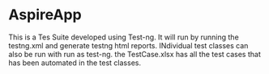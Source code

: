 # AspireApp

This is a Tes Suite developed using Test-ng. It will run by running the testng.xml and generate testng html reports. INdividual test classes can also be run with run as test-ng. the TestCase.xlsx has all the test cases that has been automated in the test classes. 
